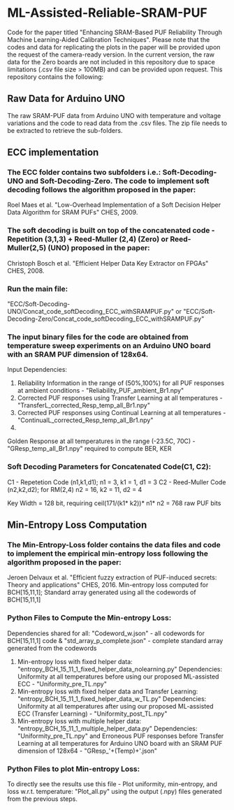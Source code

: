 # ML-Assisted-Reliable-SRAM-PUF
Code for the paper titled "Enhancing SRAM-Based PUF Reliability Through Machine Learning-Aided Calibration Techniques". Please note that the codes and data for replicating the plots in the paper will be provided upon the request of the camera-ready version. In the current version, the raw data for the Zero boards are not included in this repository due to space limitations (.csv file size > 100MB) and can be provided upon request. This repository contains the following:

## Raw Data for Arduino UNO
The raw SRAM-PUF data from Arduino UNO with temperature and voltage variations and the code to read data from the .csv files. The zip file needs to be extracted to retrieve the sub-folders.

## ECC implementation 
### The ECC folder contains two subfolders i.e.: Soft-Decoding-UNO and Soft-Decoding-Zero. The code to implement soft decoding follows the algorithm proposed in the paper:
  Roel Maes et al. "Low-Overhead Implementation of a Soft Decision Helper Data Algorithm for SRAM PUFs" CHES, 2009.
  
### The soft decoding is built on top of the concatenated code - Repetition (3,1,3) + Reed-Muller (2,4) (Zero) or Reed-Muller(2,5) (UNO) proposed in the paper:
  Christoph Bosch et al. "Efficient Helper Data Key Extractor on FPGAs" CHES, 2008.
  
### Run the main file: 
"ECC/Soft-Decoding-UNO/Concat_code_softDecoding_ECC_withSRAMPUF.py" or "ECC/Soft-Decoding-Zero/Concat_code_softDecoding_ECC_withSRAMPUF.py" 

### The input binary files for the code are obtained from temperature sweep experiments on an Arduino UNO board with an SRAM PUF dimension of 128x64.
Input Dependencies: 
1) Reliability Information in the range of (50%,100%) for all PUF responses at ambient conditions - "Reliability_PUF_ambient_Br1.npy"
2) Corrected PUF responses using Transfer Learning at all temperatures - "TransferL_corrected_Resp_temp_all_Br1.npy"
3) Corrected PUF responses using Continual Learning at all temperatures - "ContinualL_corrected_Resp_temp_all_Br1.npy"
4) 
Golden Response at all temperatures in the range (-23.5C, 70C) - "GResp_temp_all_Br1.npy" required to compute BER, KER
### Soft Decoding Parameters for Concatenated Code(C1, C2):
C1 - Repetetion Code (n1,k1,d1); n1 = 3, k1 = 1, d1 = 3
C2 - Reed-Muller Code (n2,k2,d2); for RM(2,4) n2 = 16, k2 = 11, d2 = 4

Key Width = 128 bit, requiring ceil(171/(k1* k2))* n1* n2 = 768 raw PUF bits

## Min-Entropy Loss Computation
### The Min-Entropy-Loss folder contains the data files and code to implement the empirical min-entropy loss following the algorithm proposed in the paper:
  Jeroen Delvaux et al. "Efficient fuzzy extraction of PUF-induced secrets: Theory and applications" CHES, 2016.
  Min-entropy loss computed for BCH[15,11,1]; Standard array generated using all the codewords of BCH[15,11,1]

### Python Files to Compute the Min-entropy Loss: 
Dependencies shared for all: "Codeword_w.json" - all codewords for BCH[15,11,1] code & "std_array_p_complete.json" - complete standard array generated from the codewords
1) Min-entropy loss with fixed helper data: "entropy_BCH_15_11_1_fixed_helper_data_nolearning.py"
   Dependencies: Uniformity at all temperatures before using our proposed ML-assisted ECC - "Uniformity_pre_TL.npy"
2) Min-entropy loss with fixed helper data and Transfer Learning: "entropy_BCH_15_11_1_fixed_helper_data_w_TL.py"
   Dependencies: Uniformity at all temperatures after using our proposed ML-assisted ECC (Transfer Learning) - "Uniformity_post_TL.npy"
3) Min-entropy loss with multiple helper data: "entropy_BCH_15_11_1_multiple_helper_data.py"
   Dependencies: "Uniformity_pre_TL.npy" and Erroneous PUF responses before Transfer Learning at all temperatures for Arduino UNO board with an SRAM PUF dimension of 128x64 - "GResp_'+(Temp)+'.json"

### Python Files to plot Min-entropy Loss: 
To directly see the results use this file - Plot uniformity, min-entropy, and loss w.r.t. temperature: "Plot_all.py" using the output (.npy) files generated from the previous steps. 

